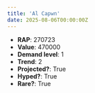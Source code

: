 ```yaml
---
title: 'Al Capwn'
date: 2025-08-06T00:00:00Z
---
```

- **RAP**: 270723
- **Value**: 470000
- **Demand level**: 1
- **Trend**: 2
- **Projected?**: True
- **Hyped?**: True
- **Rare?**: True
